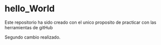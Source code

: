 # hello_World

Este repositorio ha sido creado con el unico proposito de practicar con las herramientas de gitHub

Segundo cambio realizado.

